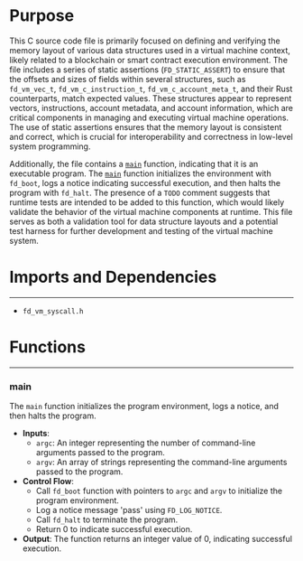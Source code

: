 # Purpose
This C source code file is primarily focused on defining and verifying the memory layout of various data structures used in a virtual machine context, likely related to a blockchain or smart contract execution environment. The file includes a series of static assertions (`FD_STATIC_ASSERT`) to ensure that the offsets and sizes of fields within several structures, such as `fd_vm_vec_t`, `fd_vm_c_instruction_t`, `fd_vm_c_account_meta_t`, and their Rust counterparts, match expected values. These structures appear to represent vectors, instructions, account metadata, and account information, which are critical components in managing and executing virtual machine operations. The use of static assertions ensures that the memory layout is consistent and correct, which is crucial for interoperability and correctness in low-level system programming.

Additionally, the file contains a [`main`](#main) function, indicating that it is an executable program. The [`main`](#main) function initializes the environment with `fd_boot`, logs a notice indicating successful execution, and then halts the program with `fd_halt`. The presence of a `TODO` comment suggests that runtime tests are intended to be added to this function, which would likely validate the behavior of the virtual machine components at runtime. This file serves as both a validation tool for data structure layouts and a potential test harness for further development and testing of the virtual machine system.
# Imports and Dependencies

---
- `fd_vm_syscall.h`


# Functions

---
### main<!-- {{#callable:main}} -->
The `main` function initializes the program environment, logs a notice, and then halts the program.
- **Inputs**:
    - `argc`: An integer representing the number of command-line arguments passed to the program.
    - `argv`: An array of strings representing the command-line arguments passed to the program.
- **Control Flow**:
    - Call `fd_boot` function with pointers to `argc` and `argv` to initialize the program environment.
    - Log a notice message 'pass' using `FD_LOG_NOTICE`.
    - Call `fd_halt` to terminate the program.
    - Return 0 to indicate successful execution.
- **Output**: The function returns an integer value of 0, indicating successful execution.


